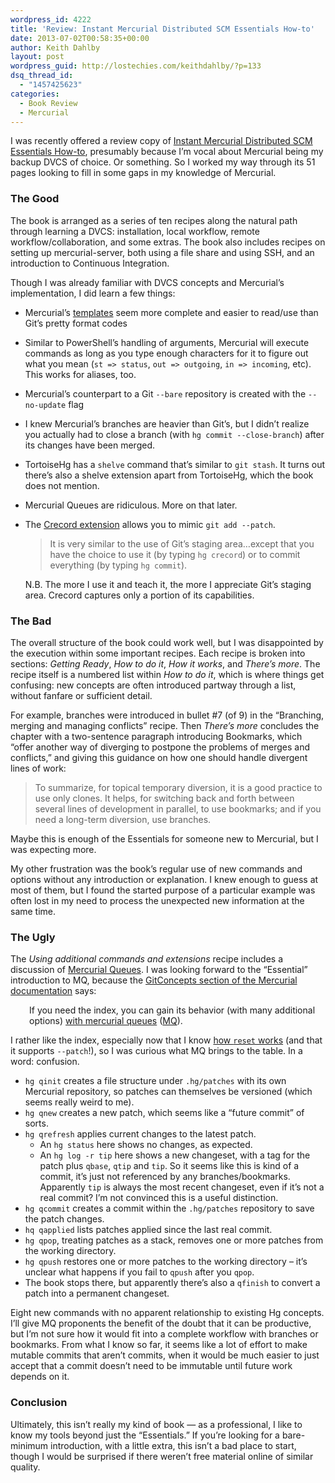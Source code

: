 ```yaml
---
wordpress_id: 4222
title: 'Review: Instant Mercurial Distributed SCM Essentials How-to'
date: 2013-07-02T00:58:35+00:00
author: Keith Dahlby
layout: post
wordpress_guid: http://lostechies.com/keithdahlby/?p=133
dsq_thread_id:
  - "1457425623"
categories:
  - Book Review
  - Mercurial
---
```

I was recently offered a review copy of [Instant Mercurial Distributed SCM Essentials How-to](http://www.packtpub.com/mercurial-distributed-scm-essentials-how-to/book), presumably because I&#8217;m vocal about Mercurial being my backup DVCS of choice. Or something. So I worked my way through its 51 pages looking to fill in some gaps in my knowledge of Mercurial.

### The Good

The book is arranged as a series of ten recipes along the natural path through learning a DVCS: installation, local workflow, remote workflow/collaboration, and some extras. The book also includes recipes on setting up mercurial-server, both using a file share and using SSH, and an introduction to Continuous Integration.

Though I was already familiar with DVCS concepts and Mercurial&#8217;s implementation, I did learn a few things:

  * Mercurial&#8217;s [templates](http://hgbook.red-bean.com/read/customizing-the-output-of-mercurial.html) seem more complete and easier to read/use than Git&#8217;s pretty format codes
  * Similar to PowerShell&#8217;s handling of arguments, Mercurial will execute commands as long as you type enough characters for it to figure out what you mean (`st => status`, `out => outgoing`, `in => incoming`, etc). This works for aliases, too.
  * Mercurial&#8217;s counterpart to a Git `--bare` repository is created with the `--no-update` flag
  * I knew Mercurial&#8217;s branches are heavier than Git&#8217;s, but I didn&#8217;t realize you actually had to close a branch (with `hg commit --close-branch`) after its changes have been merged.
  * TortoiseHg has a `shelve` command that&#8217;s similar to `git stash`. It turns out there&#8217;s also a shelve extension apart from TortoiseHg, which the book does not mention.
  * Mercurial Queues are ridiculous. More on that later.
  * The [Crecord extension](http://mercurial.selenic.com/wiki/CrecordExtension) allows you to mimic `git add --patch`.
  
    > It is very similar to the use of Git&#8217;s staging area…except that you have the choice to use it (by typing `hg crecord`) or to commit everything (by typing `hg commit`).
    
    N.B. The more I use it and teach it, the more I appreciate Git&#8217;s staging area. Crecord captures only a portion of its capabilities.</li> </ul> 
    
    ### The Bad
    
    The overall structure of the book could work well, but I was disappointed by the execution within some important recipes. Each recipe is broken into sections: _Getting Ready_, _How to do it_, _How it works_, and _There&#8217;s more_. The recipe itself is a numbered list within _How to do it_, which is where things get confusing: new concepts are often introduced partway through a list, without fanfare or sufficient detail.
    
    For example, branches were introduced in bullet #7 (of 9) in the &#8220;Branching, merging and managing conflicts&#8221; recipe. Then _There&#8217;s more_ concludes the chapter with a two-sentence paragraph introducing Bookmarks, which &#8220;offer another way of diverging to postpone the problems of merges and conflicts,&#8221; and giving this guidance on how one should handle divergent lines of work:
    
    > To summarize, for topical temporary diversion, it is a good practice to use only clones. It helps, for switching back and forth between several lines of development in parallel, to use bookmarks; and if you need a long-term diversion, use branches.
    
    Maybe this is enough of the Essentials for someone new to Mercurial, but I was expecting more.
    
    My other frustration was the book&#8217;s regular use of new commands and options without any introduction or explanation. I knew enough to guess at most of them, but I found the started purpose of a particular example was often lost in my need to process the unexpected new information at the same time.
    
    ### The Ugly
    
    The _Using additional commands and extensions_ recipe includes a discussion of [Mercurial Queues](http://mercurial.selenic.com/wiki/MqExtension). I was looking forward to the &#8220;Essential&#8221; introduction to MQ, because the [GitConcepts section of the Mercurial documentation](http://mercurial.selenic.com/wiki/GitConcepts#Git.27s_staging_area "GitConcepts: Git's staging area") says:
    
    <p style="padding-left: 30px;">
      If you need the index, you can gain its behavior (with many additional options) <a href="http://stevelosh.com/blog/2010/08/a-git-users-guide-to-mercurial-queues">with mercurial queues</a> (<a href="http://mercurial.selenic.com/wiki/MQ">MQ</a>).
    </p>
    
    I rather like the index, especially now that I know [how `reset` works](http://git-scm.com/2011/07/11/reset.html "Git Reset Demystified") (and that it supports `--patch`!), so I was curious what MQ brings to the table. In a word: confusion.
    
      * `hg qinit` creates a file structure under `.hg/patches` with its own Mercurial repository, so patches can themselves be versioned (which seems really weird to me).
      * `hg qnew` creates a new patch, which seems like a &#8220;future commit&#8221; of sorts.
      * `hg qrefresh` applies current changes to the latest patch. 
          * An `hg status` here shows no changes, as expected.
          * An `hg log -r tip` here shows a new changeset, with a tag for the patch plus `qbase`, `qtip` and `tip`. So it seems like this is kind of a commit, it&#8217;s just not referenced by any branches/bookmarks. Apparently `tip` is always the most recent changeset, even if it&#8217;s not a real commit? I&#8217;m not convinced this is a useful distinction.
      * `hg qcommit` creates a commit within the `.hg/patches` repository to save the patch changes.
      * `hq qapplied` lists patches applied since the last real commit.
      * `hg qpop`, treating patches as a stack, removes one or more patches from the working directory.
      * `hg qpush` restores one or more patches to the working directory &#8211; it&#8217;s unclear what happens if you fail to `qpush` after you `qpop`.
      * The book stops there, but apparently there&#8217;s also a `qfinish` to convert a patch into a permanent changeset.
    
    Eight new commands with no apparent relationship to existing Hg concepts. I&#8217;ll give MQ proponents the benefit of the doubt that it can be productive, but I&#8217;m not sure how it would fit into a complete workflow with branches or bookmarks. From what I know so far, it seems like a lot of effort to make mutable commits that aren&#8217;t commits, when it would be much easier to just accept that a commit doesn&#8217;t need to be immutable until future work depends on it.
    
    ### Conclusion
    
    Ultimately, this isn&#8217;t really my kind of book — as a professional, I like to know my tools beyond just the &#8220;Essentials.&#8221; If you&#8217;re looking for a bare-minimum introduction, with a little extra, this isn&#8217;t a bad place to start, though I would be surprised if there weren&#8217;t free material online of similar quality.